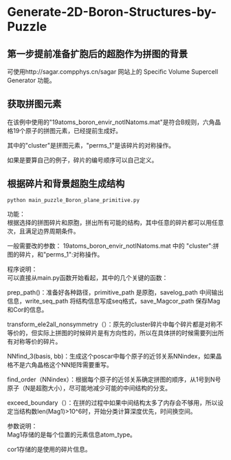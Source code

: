 # Generate-2D-Boron-Structures-by-Puzzle


## 第一步提前准备扩胞后的超胞作为拼图的背景

可使用http://sagar.compphys.cn/sagar 网站上的 Specific Volume Supercell Generator 功能。  


## 获取拼图元素
在该例中使用的"19atoms_boron_envir_notINatoms.mat"是符合B规则，六角晶格19个原子的拼图元素，已经提前生成好。  

其中的"cluster"是拼图元素，"perms_1"是该碎片的对称操作。  

如果是要算自己的例子，碎片的编号顺序可以自己定义。  


## 根据碎片和背景超胞生成结构

```
python main_puzzle_Boron_plane_primitive.py
```  
功能：  
根据选择的拼图碎片和原胞，拼出所有可能的结构，其中任意的碎片都可以用任意次，且满足边界周期条件。

一般需要改的参数：
19atoms_boron_envir_notINatoms.mat 中的 "cluster":拼图的碎片，和"perms_1":对称操作。



程序说明：  
可以直接从main.py函数开始看起，其中的几个关键的函数：  

prep_path()：准备好各种路径，primitive_path 是原胞，savelog_path 中间输出信息，write_seq_path 将结构信息写成seq格式，save_Magcor_path 保存Mag和Cor的信息。

transform_ele2all_nonsymmetry（）：原先的cluster碎片中每个碎片都是对称不等价的，但实际上拼图的时候碎片是有方向性的，所以在具体拼的时候需要列出所有对称等价的碎片。  

NNfind_3(basis, bb)：生成这个poscar中每个原子的近邻关系NNindex，如果晶格不是六角晶格这个NN矩阵需要重写。

find_order（NNindex）：根据每个原子的近邻关系确定拼图的顺序，从1号到N号原子（N是超胞大小），尽可能地减少可能的中间结构的分支。  

exceed_boundary（）：在拼的过程中如果中间结构太多了内存会不够用，所以设定当结构数len(Mag1)>10^6时，开始分类计算深度优先，时间换空间。  



参数说明：  
Mag1存储的是每个位置的元素信息atom_type。  

cor1存储的是使用的碎片信息。  





